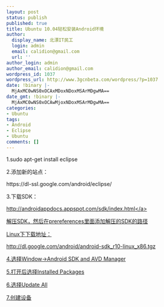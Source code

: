 ```yaml
---
layout: post
status: publish
published: true
title: Ubuntu 10.04轻松安装Android环境
author:
  display_name: 北漂IT民工
  login: admin
  email: calidion@gmail.com
  url: ''
author_login: admin
author_email: calidion@gmail.com
wordpress_id: 1037
wordpress_url: http://www.3gcnbeta.com/wordpress/?p=1037
date: !binary |-
  MjAxMC0wNS0xOCAxMDoxNDoxMSArMDgwMA==
date_gmt: !binary |-
  MjAxMC0wNS0xOCAwMjoxNDoxMSArMDgwMA==
categories:
- Ubuntu
tags:
- Android
- Eclipse
- Ubuntu
comments: []
---
```

<p>1.sudo apt-get install eclipse</p>
<p>2.添加新的站点：</p>
<p>https:&#47;&#47;dl-ssl.google.com&#47;android&#47;eclipse&#47;</p>
<p>3.下载SDK：</p>
<p><a href="http:&#47;&#47;androidappdocs.appspot.com&#47;sdk&#47;index.html">http:&#47;&#47;androidappdocs.appspot.com&#47;sdk&#47;index.html<&#47;a></p>
<p>解压SDK，然后在prereferences里面添加解压的SDK的路径</p>
<p>Linux下下载地址：</p>
<p>http:&#47;&#47;dl.google.com&#47;android&#47;android-sdk_r10-linux_x86.tgz</p>
<p>4.选择Window->Android SDK and AVD Manager</p>
<p>5.打开后选择Installed Packages</p>
<p>6.选择Update All</p>
<p>7.创建设备</p>
